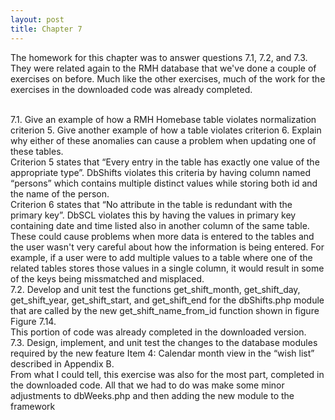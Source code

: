 ```yaml
---
layout: post
title: Chapter 7
---
```

The homework for this chapter was to answer questions 7.1, 7.2, and 7.3. They were related again to the RMH database that we've done a couple of exercises on before. Much like the other exercises, much of the work for the exercises in the downloaded code was already completed.

<br>
7.1. Give an example of how a RMH Homebase table violates normalization criterion 5. Give another example of how a table violates criterion 6. Explain why either of these anomalies can cause a problem when updating one of these tables.

<br>
Criterion 5 states that “Every entry in the table has exactly one value of the appropriate type”. DbShifts violates this criteria by having column named “persons” which contains multiple distinct values while storing both id and the name of the person.

<br>
Criterion 6 states that “No attribute in the table is redundant with the primary key”. DbSCL violates this by having the values in primary key containing date and time listed also in another column of the same table.

<br>
These could cause problems when more data is entered to the tables and the user wasn't very careful about how the information is being entered. For example, if a user were to add multiple values to a table where one of the related tables stores those values in a single column, it would result in some of the keys being missmatched and misplaced.

<br>
7.2. Develop and unit test the functions get_shift_month, get_shift_day, get_shift_year, get_shift_start, and get_shift_end for the dbShifts.php module that are called by the new get_shift_name_from_id function shown in figure Figure 7.14.

<br>
This portion of code was already completed in the downloaded version.
 
<br>
7.3. Design, implement, and unit test the changes to the database modules required by the new feature Item 4: Calendar month view in the “wish list” described in Appendix B.

<br>
From what I could tell, this exercise was also for the most part, completed in the downloaded code. All that we had to do was make some minor adjustments to dbWeeks.php and then adding the new module to the framework
